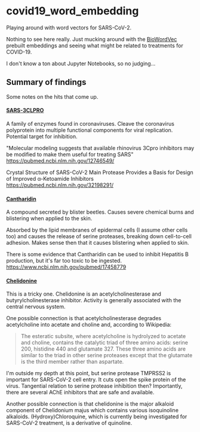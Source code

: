 # covid19_word_embedding
Playing around with word vectors for SARS-CoV-2.

Nothing to see here really. Just mucking around with the
[BioWordVec](https://github.com/ncbi-nlp/BioWordVec) prebuilt embeddings and
seeing what might be related to treatments for COVID-19.

I don't know a ton about Jupyter Notebooks, so no judging...


## Summary of findings


Some notes on the hits that come up.


#### [SARS-3CLPRO](https://en.wikipedia.org/wiki/C30_Endopeptidase)
A family of enzymes found in coronaviruses. Cleave the coronavirus polyprotein
into multiple functional components for viral replication. Potential target for
inhibition.

"Molecular modeling suggests that available rhinovirus 3Cpro inhibitors may be
modified to make them useful for treating SARS"
https://pubmed.ncbi.nlm.nih.gov/12746549/

Crystal Structure of SARS-CoV-2 Main Protease Provides a Basis for Design of
Improved α-Ketoamide Inhibitors
https://pubmed.ncbi.nlm.nih.gov/32198291/


#### [Cantharidin](https://en.wikipedia.org/wiki/Cantharidin)
A compound secreted by blister beetles. Causes severe chemical burns and
blistering when applied to the skin.

Absorbed by the lipid membranes of epidermal cells (I assume other cells too)
and causes the release of serine proteases, breaking down cell-to-cell
adhesion. Makes sense then that it causes blistering when applied to skin.

There is some evidence that Cantharidin can be used to inhibit Hepatitis B
production, but it's far too toxic to be ingested.
https://www.ncbi.nlm.nih.gov/pubmed/17458779


#### [Chelidonine](https://en.wikipedia.org/wiki/Chelidonine)
This is a tricky one. Chelidonine is an acetylcholinesterase and
butyrylcholinesterase inhibitor. Activity is generally associated with the
central nervous system.

One possible connection is that acetylcholinesterase degrades acetylcholine into
acetate and choline and, according to Wikipedia:
>The esteratic subsite, where acetylcholine is hydrolyzed to acetate and choline,
>contains the catalytic triad of three amino acids: serine 200, histidine 440 and
>glutamate 327. These three amino acids are similar to the triad in other serine
>proteases except that the glutamate is the third member rather than aspartate.

I'm outside my depth at this point, but serine protease TMPRSS2 is important for
SARS-CoV-2 cell entry. It cuts open the spike protein of the virus. Tangential
relation to serine protease inhibition then? Importantly, there are several AChE
inhibitors that are safe and available.

Another possible connection is that chelidonine is the major alkaloid component
of Chelidonium majus which contains various isoquinoline alkaloids.
(Hydroxy)Chloroquine, which is currently being investigated for SARS-CoV-2
treatment, is a derivative of quinoline.

